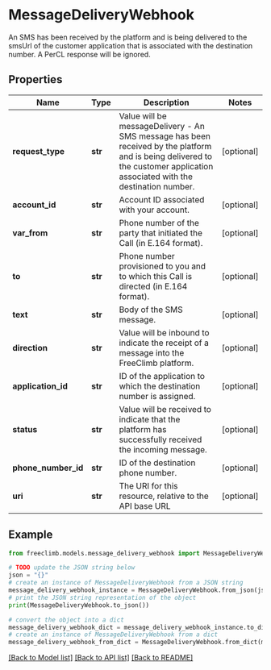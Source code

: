 # MessageDeliveryWebhook

An SMS has been received by the platform and is being delivered to the smsUrl of the customer application that is associated with the destination number. A PerCL response will be ignored.

## Properties

Name | Type | Description | Notes
------------ | ------------- | ------------- | -------------
**request_type** | **str** | Value will be messageDelivery - An SMS message has been received by the platform and is being delivered to the customer application associated with the destination number. | [optional] 
**account_id** | **str** | Account ID associated with your account. | [optional] 
**var_from** | **str** | Phone number of the party that initiated the Call (in E.164 format). | [optional] 
**to** | **str** | Phone number provisioned to you and to which this Call is directed (in E.164 format). | [optional] 
**text** | **str** | Body of the SMS message. | [optional] 
**direction** | **str** | Value will be inbound to indicate the receipt of a message into the FreeClimb platform. | [optional] 
**application_id** | **str** | ID of the application to which the destination number is assigned. | [optional] 
**status** | **str** | Value will be received to indicate that the platform has successfully received the incoming message. | [optional] 
**phone_number_id** | **str** | ID of the destination phone number. | [optional] 
**uri** | **str** | The URI for this resource, relative to the API base URL | [optional] 

## Example

```python
from freeclimb.models.message_delivery_webhook import MessageDeliveryWebhook

# TODO update the JSON string below
json = "{}"
# create an instance of MessageDeliveryWebhook from a JSON string
message_delivery_webhook_instance = MessageDeliveryWebhook.from_json(json)
# print the JSON string representation of the object
print(MessageDeliveryWebhook.to_json())

# convert the object into a dict
message_delivery_webhook_dict = message_delivery_webhook_instance.to_dict()
# create an instance of MessageDeliveryWebhook from a dict
message_delivery_webhook_from_dict = MessageDeliveryWebhook.from_dict(message_delivery_webhook_dict)
```
[[Back to Model list]](../README.md#documentation-for-models) [[Back to API list]](../README.md#documentation-for-api-endpoints) [[Back to README]](../README.md)


